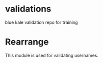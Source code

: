 # validations
blue kale validation repo for training

Rearrange
==========

This module is used for validating usernames.
